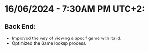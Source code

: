 # 16/06/2024 - 7:30AM PM UTC+2:

## Back End:
- Improved the way of viewing a specif game with its id.
- Optimized the Game lookup process.
